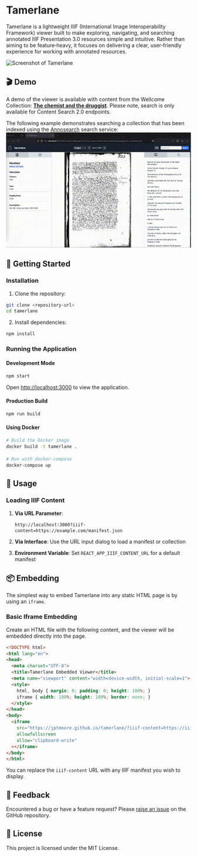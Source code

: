 # Tamerlane

Tamerlane is a lightweight IIIF (International Image Interoperability Framework) viewer built to make exploring, navigating, and searching annotated IIIF Presentation 3.0 resources simple and intuitive. Rather than aiming to be feature‑heavy, it focuses on delivering a clear, user‑friendly experience for working with annotated resources.

![Screenshot of Tamerlane](assets/screenshot.png)

## 🎬 Demo

A demo of the viewer is available with content from the Wellcome Collection: 
[**The chemist and the druggist**](https://jptmoore.github.io/tamerlane/?iiif-content=https://iiif.wellcomecollection.org/presentation/b19974760). Please note, search is only available for Content Search 2.0 endpoints. 

The following example demonstrates searching a collection that has been indexed using the [Annosearch](https://github.com/nationalarchives/annosearch) search service: ![Tamerlane IIIF Viewer Demo](/assets/demo.gif)

## 🚀 Getting Started

### Installation

1. Clone the repository:
```bash
git clone <repository-url>
cd tamerlane
```

2. Install dependencies:
```bash
npm install
```

### Running the Application

#### Development Mode
```bash
npm start
```
Open [http://localhost:3000](http://localhost:3000) to view the application.

#### Production Build
```bash
npm run build
```

#### Using Docker
```bash
# Build the Docker image
docker build -t tamerlane .

# Run with docker-compose
docker-compose up
```

## 🎯 Usage

### Loading IIIF Content

1. **Via URL Parameter**: 
   ```
   http://localhost:3000?iiif-content=https://example.com/manifest.json
   ```

2. **Via Interface**: Use the URL input dialog to load a manifest or collection

3. **Environment Variable**: Set `REACT_APP_IIIF_CONTENT_URL` for a default manifest

## 📦 Embedding

The simplest way to embed Tamerlane into any static HTML page is by using an `iframe`.

### Basic Iframe Embedding

Create an HTML file with the following content, and the viewer will be embedded directly into the page.

```html
<!DOCTYPE html>
<html lang="en">
<head>
  <meta charset="UTF-8">
  <title>Tamerlane Embedded Viewer</title>
  <meta name="viewport" content="width=device-width, initial-scale=1">
  <style>
    html, body { margin: 0; padding: 0; height: 100%; }
    iframe { width: 100%; height: 100%; border: none; }
  </style>
</head>
<body>
  <iframe 
    src="https://jptmoore.github.io/tamerlane/?iiif-content=https://iiif.wellcomecollection.org/presentation/b19974760"
    allowfullscreen
    allow="clipboard-write"
  ></iframe>
</body>
</html>
```

You can replace the `iiif-content` URL with any IIIF manifest you wish to display.

## 💬 Feedback

Encountered a bug or have a feature request? Please [raise an issue](https://github.com/jptmoore/tamerlane/issues) on the GitHub repository.

## 📄 License

This project is licensed under the MIT License.


